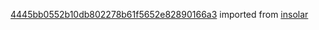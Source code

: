 [4445bb0552b10db802278b61f5652e82890166a3](https://github.com/insolar/insolar/commit/4445bb0552b10db802278b61f5652e82890166a3) imported from [insolar](https://github.com/insolar/insolar)
